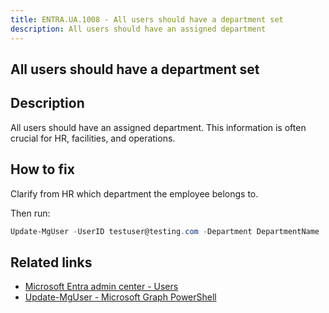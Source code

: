 ```yaml
---
title: ENTRA.UA.1008 - All users should have a department set
description: All users should have an assigned department
---
```

## All users should have a department set

## Description

All users should have an assigned department. This information is often crucial for HR, facilities, and operations.

## How to fix

Clarify from HR which department the employee belongs to.

Then run:

```powershell
Update-MgUser -UserID testuser@testing.com -Department DepartmentName
```

## Related links

- [Microsoft Entra admin center - Users](https://entra.microsoft.com/#view/Microsoft_AAD_UsersAndTenants/UserManagementMenuBlade/~/AllUsers/menuId/)
- [Update-MgUser - Microsoft Graph PowerShell](https://learn.microsoft.com/en-us/powershell/module/microsoft.graph.users/update-mguser)
